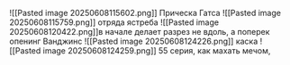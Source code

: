 ![[Pasted image 20250608115602.png]]
Прическа Гатса 
![[Pasted image 20250608115759.png]]
отряда ястреба 
![[Pasted image 20250608120422.png]]в начале делает разрез не вдоль, а поперек  опенинг 
Ванджинс
![[Pasted image 20250608124226.png]]
каска 
![[Pasted image 20250608124259.png]]
55 серия, как махать мечом,